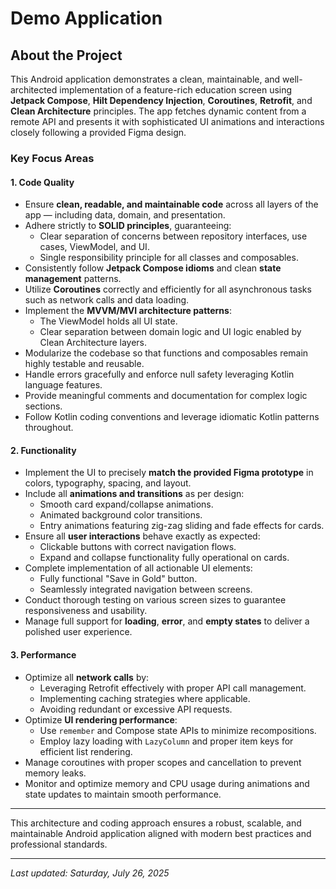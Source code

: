 # Demo Application

## About the Project

This Android application demonstrates a clean, maintainable, and well-architected implementation of a feature-rich education screen using **Jetpack Compose**, **Hilt Dependency Injection**, **Coroutines**, **Retrofit**, and **Clean Architecture** principles. The app fetches dynamic content from a remote API and presents it with sophisticated UI animations and interactions closely following a provided Figma design.

### Key Focus Areas

#### 1. Code Quality

- Ensure **clean, readable, and maintainable code** across all layers of the app — including data, domain, and presentation.
- Adhere strictly to **SOLID principles**, guaranteeing:
  - Clear separation of concerns between repository interfaces, use cases, ViewModel, and UI.
  - Single responsibility principle for all classes and composables.
- Consistently follow **Jetpack Compose idioms** and clean **state management** patterns.
- Utilize **Coroutines** correctly and efficiently for all asynchronous tasks such as network calls and data loading.
- Implement the **MVVM/MVI architecture patterns**:
  - The ViewModel holds all UI state.
  - Clear separation between domain logic and UI logic enabled by Clean Architecture layers.
- Modularize the codebase so that functions and composables remain highly testable and reusable.
- Handle errors gracefully and enforce null safety leveraging Kotlin language features.
- Provide meaningful comments and documentation for complex logic sections.
- Follow Kotlin coding conventions and leverage idiomatic Kotlin patterns throughout.

#### 2. Functionality

- Implement the UI to precisely **match the provided Figma prototype** in colors, typography, spacing, and layout.
- Include all **animations and transitions** as per design:
  - Smooth card expand/collapse animations.
  - Animated background color transitions.
  - Entry animations featuring zig-zag sliding and fade effects for cards.
- Ensure all **user interactions** behave exactly as expected:
  - Clickable buttons with correct navigation flows.
  - Expand and collapse functionality fully operational on cards.
- Complete implementation of all actionable UI elements:
  - Fully functional "Save in Gold" button.
  - Seamlessly integrated navigation between screens.
- Conduct thorough testing on various screen sizes to guarantee responsiveness and usability.
- Manage full support for **loading**, **error**, and **empty states** to deliver a polished user experience.

#### 3. Performance

- Optimize all **network calls** by:
  - Leveraging Retrofit effectively with proper API call management.
  - Implementing caching strategies where applicable.
  - Avoiding redundant or excessive API requests.
- Optimize **UI rendering performance**:
  - Use `remember` and Compose state APIs to minimize recompositions.
  - Employ lazy loading with `LazyColumn` and proper item keys for efficient list rendering.
- Manage coroutines with proper scopes and cancellation to prevent memory leaks.
- Monitor and optimize memory and CPU usage during animations and state updates to maintain smooth performance.

---

This architecture and coding approach ensures a robust, scalable, and maintainable Android application aligned with modern best practices and professional standards.


---

*Last updated: Saturday, July 26, 2025*
